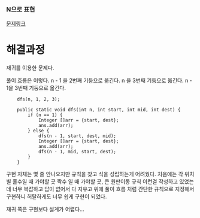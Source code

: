 ### N으로 표현
[문제링크](https://school.programmers.co.kr/learn/courses/30/lessons/12946)

# 해결과정

재귀를 이용한 문제다. 

풀이 흐름은 이렇다.
n - 1 을 2번째 기둥으로 옮긴다.
n 을 3번째 기둥으로 옮긴다.
n - 1을 3번째 기둥으로 옮긴다.

```
	dfs(n, 1, 2, 3);

	public static void dfs(int n, int start, int mid, int dest) {
		if (n == 1) {
			Integer []arr = {start, dest};
			ans.add(arr);
		} else {
			dfs(n - 1, start, dest, mid);
			Integer []arr = {start, dest};
			ans.add(arr);
			dfs(n - 1, mid, start, dest);
		}
	}
```

구현 자체는 몇 줄 안나오지만 규칙을 찾고 식을 성립하는게 어려웠다.
처음에는 각 위치별 홀수일 때 가야할 곳 짝수 일 때 가야할 곳, 큰 원판이동 규칙
이런걸 작성하고 있었는데 너무 복잡하고 답이 없어서 다 지우고 위에 풀이 흐름 처럼
간단한 규칙으로 지정해서 구현하니 허탈하게도 너무 쉽게 구현이 되었다.

재귀 쪽은 구현보다 설계가 어렵다...